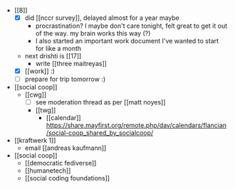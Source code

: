 - [[8]]
  - [x] did [[nccr survey]], delayed almost for a year maybe
    - procrastination? I maybe don't care tonight, felt great to get it out of the way. my brain works this way (?)
    - I also started an important work document I've wanted to start for like a month
  - next drishti is [[17]]
    - write [[three maitreyas]]
  - [x] [[work]] :)
  - [ ] prepare for trip tomorrow :)
- [[social coop]]
  - [[cwg]]
    - [ ] see moderation thread as per [[matt noyes]]
    - [[twg]]
      - [[calendar]] https://share.mayfirst.org/remote.php/dav/calendars/flancian/social-coop_shared_by_socialcoop/
- [[kraftwerk 1]]
  - email [[andreas kaufmann]]
- [[social coop]]
  - [[democratic fediverse]]
  - [[humanetech]]
  - [[social coding foundations]]
